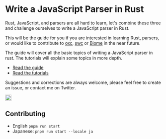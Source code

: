 # Write a JavaScript Parser in Rust

Rust, JavaScript, and parsers are all hard to learn,
let's combine these three and challenge ourselves to write a JavaScript parser in Rust.

This will be the guide for you if you are interested in learning Rust, parsers,
or would like to contribute to [oxc](https://github.com/Boshen/oxc), [swc](https://swc.rs) or [Biome](https://biomejs.dev) in the near future.

The guide will cover all the basic topics of writing a JavaScript parser in rust.
The tutorials will explain some topics in more depth.

- [Read the guide](https://oxc-project.github.io/javascript-parser-in-rust/docs/intro)
- [Read the tutorials](https://oxc-project.github.io/javascript-parser-in-rust/blog)

Suggestions and corrections are always welcome, please feel free to create an issue, or contact me on Twitter.

<a href="https://twitter.com/boshen_c">
<img height="20" src="https://img.shields.io/twitter/follow/boshen_c?style=social" />
</a>

## Contributing

- English `pnpm run start`
- Japanese: `pnpm run start --locale ja`
